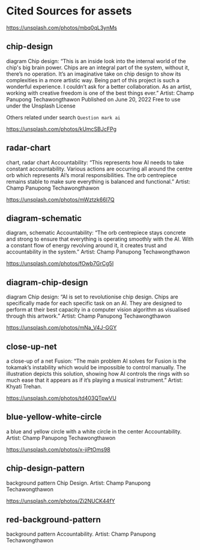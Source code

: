 # Cited Sources for assets

https://unsplash.com/photos/mbq0qL3ynMs
## chip-design
diagram
Chip design: “This is an inside look into the internal world of the chip's big brain power. Chips are an integral part of the system, without it, there’s no operation. It’s an imaginative take on chip design to show its complexities in a more artistic way. Being part of this project is such a wonderful experience. I couldn’t ask for a better collaboration. As an artist, working with creative freedom is one of the best things ever.” Artist: Champ Panupong Techawongthawon
Published on June 20, 2022
Free to use under the Unsplash License

Others related under search
`Question mark ai`

https://unsplash.com/photos/kUmcSBJcFPg
## radar-chart
chart, radar chart
Accountability: “This represents how AI needs to take constant accountability. Various actions are occurring all around the centre orb which represents AI’s moral responsibilities. The orb centrepiece remains stable to make sure everything is balanced and functional.” Artist: Champ Panupong Techawongthawon

https://unsplash.com/photos/mWztzk66I7Q
## diagram-schematic
diagram, schematic
Accountability: “The orb centrepiece stays concrete and strong to ensure that everything is operating smoothly with the AI. With a constant flow of energy revolving around it, it creates trust and accountability in the system.” Artist: Champ Panupong Techawongthawon

https://unsplash.com/photos/fOwb7GrCg5I
## diagram-chip-design
diagram 
Chip design: “AI is set to revolutionise chip design. Chips are specifically made for each specific task on an AI. They are designed to perform at their best capacity in a computer vision algorithm as visualised through this artwork.” Artist: Champ Panupong Techawongthawon

https://unsplash.com/photos/mNa_V4J-GGY
## close-up-net
a close-up of a net
Fusion: “The main problem AI solves for Fusion is the tokamak’s instability which would be impossible to control manually. The illustration depicts this solution, showing how AI controls the rings with so much ease that it appears as if it’s playing a musical instrument.” Artist: Khyati Trehan.

https://unsplash.com/photos/td403QTpwVU
## blue-yellow-white-circle
a blue and yellow circle with a white circle in the center
Accountability. Artist: Champ Panupong Techawongthawon

https://unsplash.com/photos/x-jiPtOms98
## chip-design-pattern
background pattern
Chip Design. Artist: Champ Panupong Techawongthawon

https://unsplash.com/photos/Zi2NUCK44fY
## red-background-pattern
background pattern
Accountability. Artist: Champ Panupong Techawongthawon